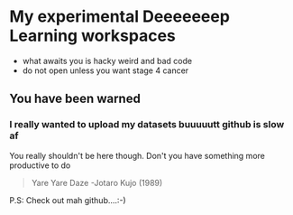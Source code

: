 # My experimental Deeeeeeep Learning workspaces

- what awaits you is hacky weird and bad code
- do not open unless you want stage 4 cancer

## You have been warned

### I really wanted to upload my datasets buuuuutt github is slow af

You really shouldn't be here though. Don't you have something more productive to do

> Yare Yare Daze
> -Jotaro Kujo (1989)

P.S: Check out mah github....:-)

